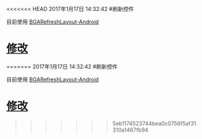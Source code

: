 <<<<<<< HEAD
2017年1月17日 14:32:42
#刷新控件

目前使用 [BGARefreshLayout-Android](https://github.com/bingoogolapple/BGARefreshLayout-Android)

# [修改](../refresh/README.md)

=======
2017年1月17日 14:32:42
#刷新控件

目前使用 [BGARefreshLayout-Android](https://github.com/bingoogolapple/BGARefreshLayout-Android)

# [修改](../refresh/README.md)

>>>>>>> 5eb1174523744bea0c0756f5af31310a1467fb94
